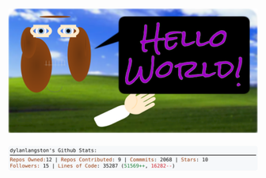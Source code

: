 <!-- 
Version 2.0.44
Built Sat Jun 08 2024 05:05:15 GMT+0000 (Coordinated Universal Time)
-->

<h1 align="center">
  <a href="https://github.com/dylanlangston/dylanlangston/tree/master/src" title="Click to View Source">
    <picture width="100%" alt="Dylan">
      <source media="(prefers-color-scheme: dark)" srcset="dylan-dark.svg?version=2.0.44">
      <img src="dylan-light.svg?version=2.0.44" alt="Dylan">
    </picture>
  </a>
</h1>

<div align="center">
  <picture width="100%" alt="Profile Info and Stats">
    <source media="(prefers-color-scheme: dark)" srcset="stats-dark.svg?version=2.0.44">
    <img src="stats-light.svg?version=2.0.44" alt="Profile Info and Stats">
  </picture>
</div>
